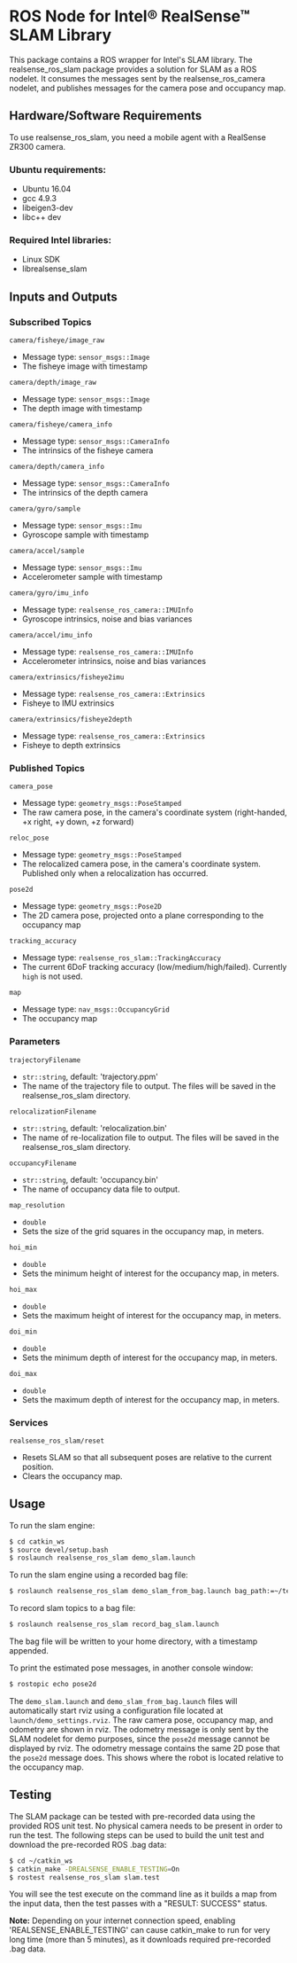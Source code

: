# ROS Node for Intel® RealSense™ SLAM Library

This package contains a ROS wrapper for Intel's SLAM library. The realsense_ros_slam package provides a solution for SLAM as a ROS nodelet. It consumes the messages sent by the realsense_ros_camera nodelet, and publishes messages for the camera pose and occupancy map.

## Hardware/Software Requirements

To use realsense_ros_slam, you need a mobile agent with a RealSense ZR300 camera.

###  Ubuntu requirements:
- Ubuntu 16.04
- gcc 4.9.3
- libeigen3-dev
- libc++ dev 

###  Required Intel libraries:
- Linux SDK
- librealsense_slam

## Inputs and Outputs

### Subscribed Topics

`camera/fisheye/image_raw`

- Message type: `sensor_msgs::Image`
- The fisheye image with timestamp

`camera/depth/image_raw`

- Message type: `sensor_msgs::Image`
- The depth image with timestamp

`camera/fisheye/camera_info`

- Message type: `sensor_msgs::CameraInfo`
- The intrinsics of the fisheye camera

`camera/depth/camera_info` 

- Message type: `sensor_msgs::CameraInfo`
- The intrinsics of the depth camera

`camera/gyro/sample`

- Message type: `sensor_msgs::Imu`
- Gyroscope sample with timestamp

`camera/accel/sample`

- Message type: `sensor_msgs::Imu`
- Accelerometer sample with timestamp 

`camera/gyro/imu_info`

- Message type: `realsense_ros_camera::IMUInfo`
- Gyroscope intrinsics, noise and bias variances

`camera/accel/imu_info`

- Message type: `realsense_ros_camera::IMUInfo`
- Accelerometer intrinsics, noise and bias variances

`camera/extrinsics/fisheye2imu`

- Message type: `realsense_ros_camera::Extrinsics`
- Fisheye to IMU extrinsics

`camera/extrinsics/fisheye2depth`

- Message type: `realsense_ros_camera::Extrinsics`
- Fisheye to depth extrinsics
        
### Published Topics

`camera_pose`

- Message type: `geometry_msgs::PoseStamped`
- The raw camera pose, in the camera's coordinate system (right-handed, +x right, +y down, +z forward)

`reloc_pose`

- Message type: `geometry_msgs::PoseStamped`
- The relocalized camera pose, in the camera's coordinate system. Published only when a relocalization has occurred.

`pose2d`

- Message type: `geometry_msgs::Pose2D`
- The 2D camera pose, projected onto a plane corresponding to the occupancy map

`tracking_accuracy`

- Message type: `realsense_ros_slam::TrackingAccuracy`
- The current 6DoF tracking accuracy (low/medium/high/failed). Currently `high` is not used.

`map`

- Message type: `nav_msgs::OccupancyGrid`
- The occupancy map

### Parameters

`trajectoryFilename` 

- `str::string`, default: 'trajectory.ppm'
- The name of the trajectory file to output. The files will be saved in the realsense_ros_slam directory.

`relocalizationFilename` 

- `str::string`, default: 'relocalization.bin'
- The name of re-localization file to output. The files will be saved in the realsense_ros_slam directory.

`occupancyFilename`
- `str::string`, default: 'occupancy.bin'
- The name of occupancy data file to output. 

`map_resolution`
- `double`
- Sets the size of the grid squares in the occupancy map, in meters.

`hoi_min`
- `double`
- Sets the minimum height of interest for the occupancy map, in meters.

`hoi_max`
- `double`
- Sets the maximum height of interest for the occupancy map, in meters.

`doi_min`
- `double`
- Sets the minimum depth of interest for the occupancy map, in meters.

`doi_max`
- `double`
- Sets the maximum depth of interest for the occupancy map, in meters.

### Services

`realsense_ros_slam/reset` 
- Resets SLAM so that all subsequent poses are relative to the current position. 
- Clears the occupancy map.

## Usage

To run the slam engine:
```bash
$ cd catkin_ws
$ source devel/setup.bash
$ roslaunch realsense_ros_slam demo_slam.launch
```

To run the slam engine using a recorded bag file:
```bash
$ roslaunch realsense_ros_slam demo_slam_from_bag.launch bag_path:=~/test.bag
```

To record slam topics to a bag file:
```bash
$ roslaunch realsense_ros_slam record_bag_slam.launch
```
The bag file will be written to your home directory, with a timestamp appended.

To print the estimated pose messages, in another console window:
```bash
$ rostopic echo pose2d
```

The `demo_slam.launch` and `demo_slam_from_bag.launch` files will automatically start rviz using a configuration file located at `launch/demo_settings.rviz`. The raw camera pose, occupancy map, and odometry are shown in rviz. The odometry message is only sent by the SLAM nodelet for demo purposes, since the `pose2d` message cannot be displayed by rviz. The odometry message contains the same 2D pose that the `pose2d` message does. This shows where the robot is located relative to the occupancy map.

## Testing

The SLAM package can be tested with pre-recorded data using the provided ROS unit test.  No physical camera needs to be present in order to run the test.  The following steps can be used to build the unit test and download the pre-recorded ROS .bag data:

```bash
$ cd ~/catkin_ws
$ catkin_make -DREALSENSE_ENABLE_TESTING=On
$ rostest realsense_ros_slam slam.test
```

You will see the test execute on the command line as it builds a map from the input data, then the test passes with a "RESULT: SUCCESS" status.

**Note:** Depending on your internet connection speed, enabling 'REALSENSE_ENABLE_TESTING' can cause catkin_make to run for very long time (more than 5 minutes), as it downloads required pre-recorded .bag data.
